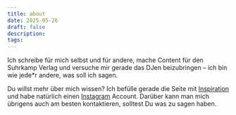 ```yaml
---
title: about
date: 2025-05-26
draft: false
description: 
tags: 
---
```


Ich schreibe für mich selbst und für andere, mache Content für den Suhrkamp Verlag und versuche mir gerade das DJen beizubringen – ich bin wie jede*r andere, was soll ich sagen.

Du willst mehr über mich wissen? Ich befülle gerade die Seite mit [Inspiration](https://discodiva2000.github.io/JohannaWebsite/inspiration/) und habe natürlich einen [Instagram](https://www.instagram.com/johannalockw/) Account. Darüber kann man mich übrigens auch am besten kontaktieren, solltest Du was zu sagen haben.

